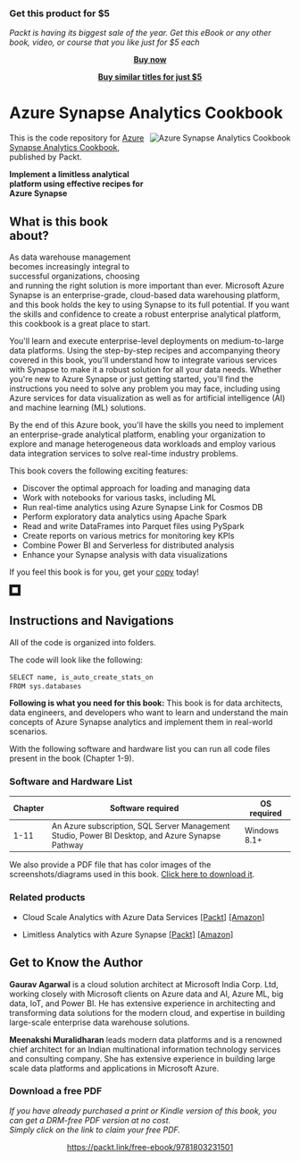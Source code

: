 
### Get this product for $5

<i>Packt is having its biggest sale of the year. Get this eBook or any other book, video, or course that you like just for $5 each</i>


<b><p align='center'>[Buy now](https://packt.link/9781803231501)</p></b>


<b><p align='center'>[Buy similar titles for just $5](https://subscription.packtpub.com/search)</p></b>


# Azure Synapse Analytics Cookbook			

<a href="https://www.packtpub.com/product/azure-synapse-analytics-cookbook/9781803231501"><img src="https://static.packt-cdn.com/products/9781803231501/cover/smaller" alt="Azure Synapse Analytics Cookbook" height="256px" align="right"></a>

This is the code repository for [Azure Synapse Analytics Cookbook](https://www.packtpub.com/product/azure-synapse-analytics-cookbook/9781803231501), published by Packt.

**Implement a limitless analytical platform using effective recipes for Azure Synapse**

## What is this book about?

As data warehouse management becomes increasingly integral to successful organizations, choosing and running the right solution is more important than ever. Microsoft Azure Synapse is an enterprise-grade, cloud-based data warehousing platform, and this book holds the key to using Synapse to its full potential. If you want the skills and confidence to create a robust enterprise analytical platform, this cookbook is a great place to start.

You'll learn and execute enterprise-level deployments on medium-to-large data platforms. Using the step-by-step recipes and accompanying theory covered in this book, you'll understand how to integrate various services with Synapse to make it a robust solution for all your data needs. Whether you're new to Azure Synapse or just getting started, you'll find the instructions you need to solve any problem you may face, including using Azure services for data visualization as well as for artificial intelligence (AI) and machine learning (ML) solutions.

By the end of this Azure book, you'll have the skills you need to implement an enterprise-grade analytical platform, enabling your organization to explore and manage heterogeneous data workloads and employ various data integration services to solve real-time industry problems.

This book covers the following exciting features: 
* Discover the optimal approach for loading and managing data
* Work with notebooks for various tasks, including ML
* Run real-time analytics using Azure Synapse Link for Cosmos DB
* Perform exploratory data analytics using Apache Spark
* Read and write DataFrames into Parquet files using PySpark
* Create reports on various metrics for monitoring key KPIs
* Combine Power BI and Serverless for distributed analysis
* Enhance your Synapse analysis with data visualizations

If you feel this book is for you, get your [copy](https://www.amazon.in/Azure-Synapse-Analytics-Cookbook-analytical/dp/1803231505/ref=sr_1_3?crid=1OP0RYORUU8Z5&keywords=Azure+Synapse+Analytics+Cookbook&qid=1652040756&sprefix=azure+synapse+analytics+cookbook%2Caps%2C341&sr=8-3) today!

<a href="https://www.packtpub.com/product/azure-synapse-analytics-cookbook/9781803231501"><img src="https://raw.githubusercontent.com/PacktPublishing/GitHub/master/GitHub.png" alt="https://www.packtpub.com/" border="5" /></a>

## Instructions and Navigations
All of the code is organized into folders.

The code will look like the following:
```
SELECT name, is_auto_create_stats_on
FROM sys.databases
```

**Following is what you need for this book:**
This book is for data architects, data engineers, and developers who want to learn and understand the main concepts of Azure Synapse analytics and implement them in real-world scenarios.	

With the following software and hardware list you can run all code files present in the book (Chapter 1-9).

### Software and Hardware List

| Chapter  | Software required                                                                    | OS required                        |
| -------- | -------------------------------------------------------------------------------------| -----------------------------------|
|  	1-11	   |   An Azure subscription, SQL Server Management Studio, Power BI Desktop, and Azure Synapse Pathway                                			  | Windows 8.1+ |

We also provide a PDF file that has color images of the screenshots/diagrams used in this book. [Click here to download it](https://static.packt-cdn.com/downloads/9781803231501_ColorImages.pdf).

### Related products <Other books you may enjoy>
* Cloud Scale Analytics with Azure Data Services  [[Packt]](https://www.packtpub.com/product/cloud-scale-analytics-with-azure-data-services/9781800562936) [[Amazon]](https://www.amazon.in/Cloud-Scale-Analytics-Azure-Services/dp/1800562934/ref=sr_1_2_sspa?crid=39GGI3AHT78X3&keywords=Cloud+Scale+Analytics+with+Azure+Data+Services&qid=1652041249&sprefix=cloud+scale+analytics+with+azure+data+services%2Caps%2C756&sr=8-2-spons&psc=1&smid=A15DBATYR506U3&spLa=ZW5jcnlwdGVkUXVhbGlmaWVyPUExTllGSUcxR081M05ZJmVuY3J5cHRlZElkPUEwMDE2MTYxRTVMRUYwQlU3OFo2JmVuY3J5cHRlZEFkSWQ9QTAxMzUxMzYzVVVYQldLU0VUSERLJndpZGdldE5hbWU9c3BfYXRmJmFjdGlvbj1jbGlja1JlZGlyZWN0JmRvTm90TG9nQ2xpY2s9dHJ1ZQ==)
  
* Limitless Analytics with Azure Synapse  [[Packt]](https://www.packtpub.com/product/limitless-analytics-with-azure-synapse/9781800205659) [[Amazon]](https://www.amazon.in/Limitless-Analytics-Azure-Synapse-end/dp/1800205651/ref=sr_1_1_sspa?crid=3CPHPL8KPJ8S3&keywords=Limitless+Analytics+with+Azure+Synapse&qid=1652041307&sprefix=limitless+analytics+with+azure+synapse%2Caps%2C336&sr=8-1-spons&psc=1&smid=A15DBATYR506U3&spLa=ZW5jcnlwdGVkUXVhbGlmaWVyPUEyM1hZSjgwNDNYTVE5JmVuY3J5cHRlZElkPUEwNTU1Mjk5M1JXTjNBQ0QzVEw5OCZlbmNyeXB0ZWRBZElkPUEwMjg4NDE4MklPQVNXNUxET0NJTCZ3aWRnZXROYW1lPXNwX2F0ZiZhY3Rpb249Y2xpY2tSZWRpcmVjdCZkb05vdExvZ0NsaWNrPXRydWU=)
  
## Get to Know the Author
**Gaurav Agarwal** is a cloud solution architect at Microsoft India Corp. Ltd, working closely with Microsoft clients on Azure data and AI, Azure ML, big data, IoT, and Power BI. He has extensive experience in architecting and transforming data solutions for the modern cloud, and expertise in building large-scale enterprise data warehouse solutions.

**Meenakshi Muralidharan** leads modern data platforms and is a renowned chief architect for an Indian multinational information technology services and consulting company. She has extensive experience in building large scale data platforms and applications in Microsoft Azure.
### Download a free PDF

 <i>If you have already purchased a print or Kindle version of this book, you can get a DRM-free PDF version at no cost.<br>Simply click on the link to claim your free PDF.</i>
<p align="center"> <a href="https://packt.link/free-ebook/9781803231501">https://packt.link/free-ebook/9781803231501 </a> </p>